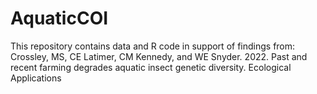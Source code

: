 # AquaticCOI
This repository contains data and R code in support of findings from: Crossley, MS, CE Latimer, CM Kennedy, and WE Snyder. 2022. Past and recent farming degrades aquatic insect genetic diversity. Ecological Applications
